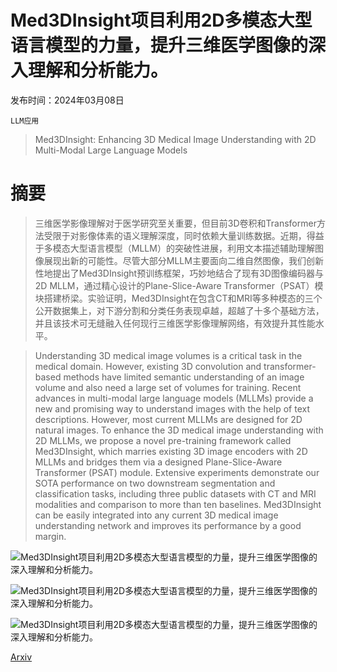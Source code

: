 # Med3DInsight项目利用2D多模态大型语言模型的力量，提升三维医学图像的深入理解和分析能力。

发布时间：2024年03月08日

`LLM应用`

> Med3DInsight: Enhancing 3D Medical Image Understanding with 2D Multi-Modal Large Language Models

# 摘要

> 三维医学影像理解对于医学研究至关重要，但目前3D卷积和Transformer方法受限于对影像体素的语义理解深度，同时依赖大量训练数据。近期，得益于多模态大型语言模型（MLLM）的突破性进展，利用文本描述辅助理解图像展现出新的可能性。尽管大部分MLLM主要面向二维自然图像，我们创新性地提出了Med3DInsight预训练框架，巧妙地结合了现有3D图像编码器与2D MLLM，通过精心设计的Plane-Slice-Aware Transformer（PSAT）模块搭建桥梁。实验证明，Med3DInsight在包含CT和MRI等多种模态的三个公开数据集上，对下游分割和分类任务表现卓越，超越了十多个基础方法，并且该技术可无缝融入任何现行三维医学影像理解网络，有效提升其性能水平。

> Understanding 3D medical image volumes is a critical task in the medical domain. However, existing 3D convolution and transformer-based methods have limited semantic understanding of an image volume and also need a large set of volumes for training. Recent advances in multi-modal large language models (MLLMs) provide a new and promising way to understand images with the help of text descriptions. However, most current MLLMs are designed for 2D natural images. To enhance the 3D medical image understanding with 2D MLLMs, we propose a novel pre-training framework called Med3DInsight, which marries existing 3D image encoders with 2D MLLMs and bridges them via a designed Plane-Slice-Aware Transformer (PSAT) module. Extensive experiments demonstrate our SOTA performance on two downstream segmentation and classification tasks, including three public datasets with CT and MRI modalities and comparison to more than ten baselines. Med3DInsight can be easily integrated into any current 3D medical image understanding network and improves its performance by a good margin.

![Med3DInsight项目利用2D多模态大型语言模型的力量，提升三维医学图像的深入理解和分析能力。](../../../paper_images/2403.05141/x1.png)

![Med3DInsight项目利用2D多模态大型语言模型的力量，提升三维医学图像的深入理解和分析能力。](../../../paper_images/2403.05141/x2.png)

![Med3DInsight项目利用2D多模态大型语言模型的力量，提升三维医学图像的深入理解和分析能力。](../../../paper_images/2403.05141/x3.png)

[Arxiv](https://arxiv.org/abs/2403.05141)